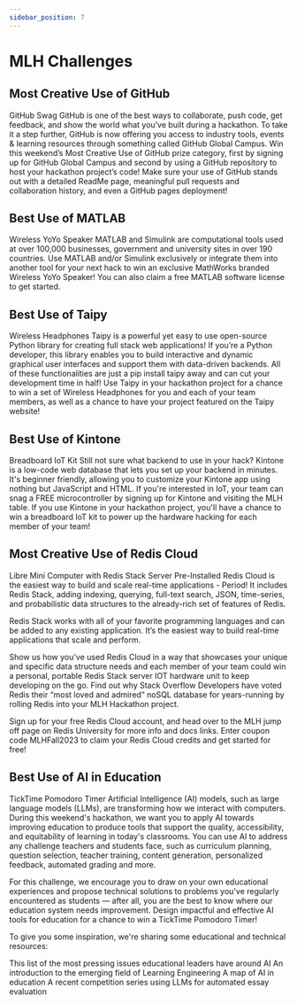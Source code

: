 ```yaml
---
sidebar_position: 7
---
```


# MLH Challenges

## Most Creative Use of GitHub
GitHub Swag
GitHub is one of the best ways to collaborate, push code, get feedback, and show the world what you’ve built during a hackathon. To take it a step further, GitHub is now offering you access to industry tools, events & learning resources through something called GitHub Global Campus. Win this weekend’s Most Creative Use of GitHub prize category, first by signing up for GitHub Global Campus and second by using a GitHub repository to host your hackathon project’s code! Make sure your use of GitHub stands out with a detailed ReadMe page, meaningful pull requests and collaboration history, and even a GitHub pages deployment!

## Best Use of MATLAB
Wireless YoYo Speaker
MATLAB and Simulink are computational tools used at over 100,000 businesses, government and university sites in over 190 countries. Use MATLAB and/or Simulink exclusively or integrate them into another tool for your next hack to win an exclusive MathWorks branded Wireless YoYo Speaker! You can also claim a free MATLAB software license to get started.

## Best Use of Taipy
Wireless Headphones
Taipy is a powerful yet easy to use open-source Python library for creating full stack web applications! If you’re a Python developer, this library enables you to build interactive and dynamic graphical user interfaces and support them with data-driven backends. All of these functionalities are just a pip install taipy away and can cut your development time in half! Use Taipy in your hackathon project for a chance to win a set of Wireless Headphones for you and each of your team members, as well as a chance to have your project featured on the Taipy website!

## Best Use of Kintone
Breadboard IoT Kit
Still not sure what backend to use in your hack? Kintone is a low-code web database that lets you set up your backend in minutes. It's beginner friendly, allowing you to customize your Kintone app using nothing but JavaScript and HTML. If you're interested in IoT, your team can snag a FREE microcontroller by signing up for Kintone and visiting the MLH table. If you use Kintone in your hackathon project, you'll have a chance to win a breadboard IoT kit to power up the hardware hacking for each member of your team!

## Most Creative Use of Redis Cloud
Libre Mini Computer with Redis Stack Server Pre-Installed
Redis Cloud is the easiest way to build and scale real-time applications - Period! It includes Redis Stack, adding indexing, querying, full-text search, JSON, time-series, and probabilistic data structures to the already-rich set of features of Redis.

Redis Stack works with all of your favorite programming languages and can be added to any existing application. It’s the easiest way to build real-time applications that scale and perform.

Show us how you’ve used Redis Cloud in a way that showcases your unique and specific data structure needs and each member of your team could win a personal, portable Redis Stack server IOT hardware unit to keep developing on the go. Find out why Stack Overflow Developers have voted Redis their “most loved and admired” noSQL database for years-running by rolling Redis into your MLH Hackathon project.

Sign up for your free Redis Cloud account, and head over to the MLH jump off page on Redis University for more info and docs links. Enter coupon code MLHFall2023 to claim your Redis Cloud credits and get started for free!

## Best Use of AI in Education
TickTime Pomodoro Timer
Artificial Intelligence (AI) models, such as large language models (LLMs), are transforming how we interact with computers. During this weekend's hackathon, we want you to apply AI towards improving education to produce tools that support the quality, accessibility, and equitability of learning in today's classrooms. You can use AI to address any challenge teachers and students face, such as curriculum planning, question selection, teacher training, content generation, personalized feedback, automated grading and more.

For this challenge, we encourage you to draw on your own educational experiences and propose technical solutions to problems you've regularly encountered as students — after all, you are the best to know where our education system needs improvement. Design impactful and effective AI tools for education for a chance to win a TickTime Pomodoro Timer!

To give you some inspiration, we're sharing some educational and technical resources:

This list of the most pressing issues educational leaders have around AI
An introduction to the emerging field of Learning Engineering
A map of AI in education
A recent competition series using LLMs for automated essay evaluation